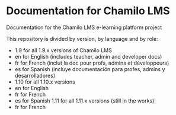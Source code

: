Documentation for Chamilo LMS
=============================

Documentation for the Chamilo LMS e-learning platform project

This repository is divided by version, by language and by role:
* 1.9 for all 1.9.x versions of Chamilo LMS
 * en for English (includes teacher, admin and developer docs)
 * fr for French (inclut la doc pour profs, admins et développeurs)
 * es for Spanish (incluye documentación para profes, admins y desarrolladores)
* 1.10 for all 1.10.x versions
 * en for English
 * fr for French
 * es for Spanish
  1.11 for all 1.11.x versions (still in the works)
 * fr for French
